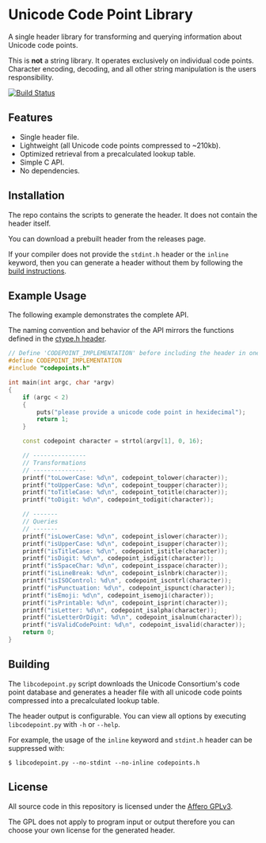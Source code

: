 # Unicode Code Point Library

A single header library for transforming and querying information about Unicode code points.

This is **not** a string library. It operates exclusively on individual code points.
Character encoding, decoding, and all other string manipulation is the users responsibility.

[![Build Status](https://api.travis-ci.org/hgs3/libcodepoint.svg?branch=master)](https://travis-ci.org/hgs3/libcodepoint)

## Features

* Single header file.
* Lightweight (all Unicode code points compressed to ~210kb).
* Optimized retrieval from a precalculated lookup table.
* Simple C API.
* No dependencies.

## Installation

The repo contains the scripts to generate the header. It does not contain the header itself.

You can download a prebuilt header from the releases page.

If your compiler does not provide the `stdint.h` header or the `inline` keyword, then you can generate a header without them by following the [build instructions](#Building).

## Example Usage

The following example demonstrates the complete API.

The naming convention and behavior of the API mirrors the functions defined in the [ctype.h header](https://en.wikipedia.org/wiki/C_character_classification#Overview_of_functions).

```cpp
// Define 'CODEPOINT_IMPLEMENTATION' before including the header in one of your source files.
#define CODEPOINT_IMPLEMENTATION
#include "codepoints.h"

int main(int argc, char *argv)
{
    if (argc < 2)
    {
        puts("please provide a unicode code point in hexidecimal");
        return 1;
    }

    const codepoint character = strtol(argv[1], 0, 16);

    // ---------------
    // Transformations
    // ---------------
    printf("toLowerCase: %d\n", codepoint_tolower(character));
    printf("toUpperCase: %d\n", codepoint_toupper(character));
    printf("toTitleCase: %d\n", codepoint_totitle(character));
    printf("toDigit: %d\n", codepoint_todigit(character));

    // -------
    // Queries
    // -------
    printf("isLowerCase: %d\n", codepoint_islower(character));
    printf("isUpperCase: %d\n", codepoint_isupper(character));
    printf("isTitleCase: %d\n", codepoint_istitle(character));
    printf("isDigit: %d\n", codepoint_isdigit(character));
    printf("isSpaceChar: %d\n", codepoint_isspace(character));
    printf("isLineBreak: %d\n", codepoint_islnbrk(character));
    printf("isISOControl: %d\n", codepoint_iscntrl(character));
    printf("isPunctuation: %d\n", codepoint_ispunct(character));
    printf("isEmoji: %d\n", codepoint_isemoji(character));
    printf("isPrintable: %d\n", codepoint_isprint(character));
    printf("isLetter: %d\n", codepoint_isalpha(character));
    printf("isLetterOrDigit: %d\n", codepoint_isalnum(character));
    printf("isValidCodePoint: %d\n", codepoint_isvalid(character));
    return 0;
}
```

## Building

The `libcodepoint.py` script downloads the Unicode Consortium's code point database and generates a header file with all unicode code points compressed into a precalculated lookup table.

The header output is configurable. You can view all options by executing `libcodepoint.py` with `-h` or `--help`.

For example, the usage of the `inline` keyword and `stdint.h` header can be suppressed with:

```
$ libcodepoint.py --no-stdint --no-inline codepoints.h
```

## License

All source code in this repository is licensed under the [Affero GPLv3](LICENSE).

The GPL does not apply to program input or output therefore you can choose your own license for the generated header.
